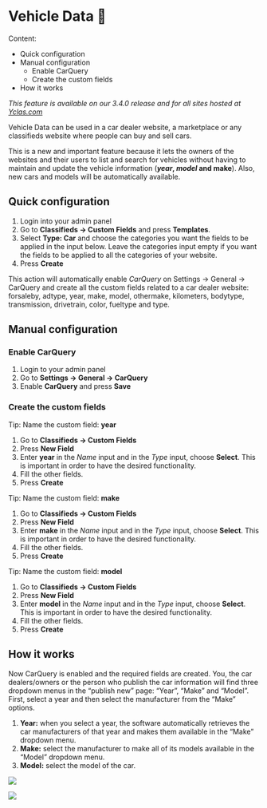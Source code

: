 # Vehicle Data 🚗 
Content:
-   Quick configuration
-   Manual configuration
    -   Enable CarQuery
    -  Create the custom fields
-   How it works

*This feature is available on our 3.4.0 release and for all sites hosted at  [Yclas.com](https://yclas.com/)*

Vehicle Data can be used in a car dealer website, a marketplace or any classifieds website where people can buy and sell cars. 

This is a new and important feature because it lets the owners of the websites and their users to list and search for vehicles without having to maintain and update the vehicle information (**_year_,  _model_  and make**).  Also, new cars and models will be automatically available.

## Quick configuration

1.  Login into your admin panel
2.  Go to  **Classifieds -> Custom Fields**  and press  **Templates**.
3.  Select  **Type: Car**  and choose the categories you want the fields to be applied in the input below. Leave the categories input empty if you want the fields to be applied to all the categories of your website.
4.  Press  **Create**

This action will automatically enable  _CarQuery_  on Settings -> General -> CarQuery and create all the custom fields related to a car dealer website: forsaleby, adtype, year, make, model, othermake, kilometers, bodytype, transmission, drivetrain, color, fueltype and type.

## Manual configuration

### Enable CarQuery

1.  Login to your admin panel
2.  Go to  **Settings -> General -> CarQuery**
3.  Enable  **CarQuery**  and press  **Save**


### Create the custom fields

Tip: Name the custom field: **year** 

1.  Go to  **Classifieds -> Custom Fields**
2.  Press  **New Field**
3.  Enter  **year**  in the  _Name_  input and in the  _Type_  input, choose  **Select**. This is important in order to have the desired functionality.
4.  Fill the other fields.
5.  Press  **Create**


Tip: Name the custom field: **make**

1.  Go to  **Classifieds -> Custom Fields**
2.  Press  **New Field**
3.  Enter  **make**  in the  _Name_  input and in the  _Type_  input, choose  **Select**. This is important in order to have the desired functionality.
4.  Fill the other fields.
5.  Press  **Create**


Tip: Name the custom field: **model**

1.  Go to  **Classifieds -> Custom Fields**
2.  Press  **New Field**
3.  Enter  **model**  in the  _Name_  input and in the  _Type_  input, choose  **Select**. This is important in order to have the desired functionality.
4.  Fill the other fields.
5.  Press  **Create**


## How it works

Now CarQuery is enabled and the required fields are created. You, the car dealers/owners or the person who publish the car information will find three dropdown menus in the “publish new” page: “Year”, “Make” and “Model”. First, select a year and then select the manufacturer from the “Make” options.

1.  **Year:**  when you select a year, the software automatically retrieves the car manufacturers of that year and makes them available in the “Make” dropdown menu.
2.  **Make:**  select the manufacturer to make all of its models available in the “Model” dropdown menu.
3.  **Model:**  select the model of the car.

![](https://github.com/yclas/guides/blob/master/images/car-new.png)

![](https://github.com/yclas/guides/blob/master/images/car-single.png)
